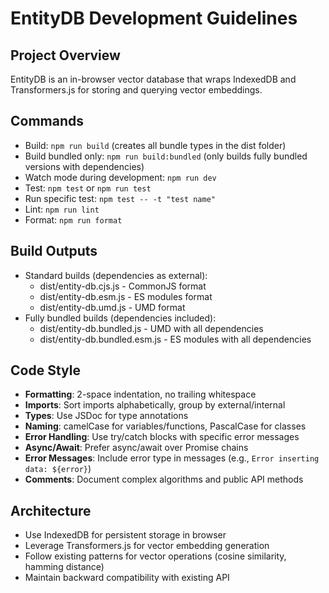 # EntityDB Development Guidelines

## Project Overview
EntityDB is an in-browser vector database that wraps IndexedDB and Transformers.js for storing and querying vector embeddings.

## Commands
- Build: `npm run build` (creates all bundle types in the dist folder)
- Build bundled only: `npm run build:bundled` (only builds fully bundled versions with dependencies)
- Watch mode during development: `npm run dev`
- Test: `npm test` or `npm run test`
- Run specific test: `npm test -- -t "test name"`
- Lint: `npm run lint`
- Format: `npm run format`

## Build Outputs
- Standard builds (dependencies as external):
  - dist/entity-db.cjs.js - CommonJS format
  - dist/entity-db.esm.js - ES modules format
  - dist/entity-db.umd.js - UMD format
- Fully bundled builds (dependencies included):
  - dist/entity-db.bundled.js - UMD with all dependencies
  - dist/entity-db.bundled.esm.js - ES modules with all dependencies

## Code Style
- **Formatting**: 2-space indentation, no trailing whitespace
- **Imports**: Sort imports alphabetically, group by external/internal
- **Types**: Use JSDoc for type annotations
- **Naming**: camelCase for variables/functions, PascalCase for classes
- **Error Handling**: Use try/catch blocks with specific error messages
- **Async/Await**: Prefer async/await over Promise chains
- **Error Messages**: Include error type in messages (e.g., `Error inserting data: ${error}`)
- **Comments**: Document complex algorithms and public API methods

## Architecture
- Use IndexedDB for persistent storage in browser
- Leverage Transformers.js for vector embedding generation
- Follow existing patterns for vector operations (cosine similarity, hamming distance)
- Maintain backward compatibility with existing API